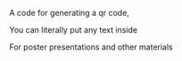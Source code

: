 A code for generating a qr code,

You can literally put any text inside

For poster presentations and other materials
